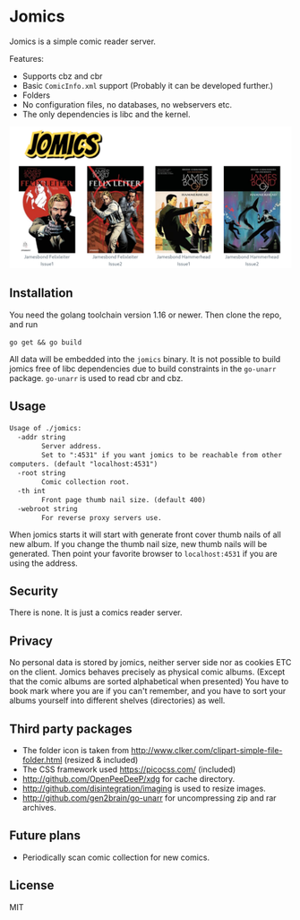 # Jomics

Jomics is a simple comic reader server.

Features:
 * Supports cbz and cbr
 * Basic `ComicInfo.xml` support  (Probably it can be developed further.)
 * Folders
 * No configuration files, no databases, no webservers etc.
 * The only dependencies is libc and the kernel.

![jomics](jomics.png "Jomics screenshot")

## Installation

You need the golang toolchain version 1.16 or newer. Then clone the repo, and run

`go get && go build`

All data will be embedded into the `jomics` binary. It is not possible to build
jomics free of libc dependencies due to build constraints in the `go-unarr` package.
`go-unarr` is used to read cbr and cbz.

## Usage
```
Usage of ./jomics:
  -addr string
        Server address.
        Set to ":4531" if you want jomics to be reachable from other computers. (default "localhost:4531")
  -root string
        Comic collection root.
  -th int
        Front page thumb nail size. (default 400)
  -webroot string
        For reverse proxy servers use.
```
When jomics starts it will start with generate front cover thumb nails of all new album.
If you change the thumb nail size, new thumb nails will be generated.
Then point your favorite browser to `localhost:4531` if you are using the address.

## Security
There is none. It is just a comics reader server.

## Privacy
No personal data is stored by jomics, neither server side nor as cookies ETC on the client.
Jomics behaves precisely as physical comic albums. (Except that the comic albums are sorted alphabetical when
presented) You have to book mark where you are if you can't remember, and you have to sort your albums yourself
into different shelves (directories) as well.

## Third party packages
 * The folder icon is taken from http://www.clker.com/clipart-simple-file-folder.html (resized & included)
 * The CSS framework used https://picocss.com/ (included)
 * http://github.com/OpenPeeDeeP/xdg for cache directory.
 * http://github.com/disintegration/imaging is used to resize images.
 * http://github.com/gen2brain/go-unarr for uncompressing zip and rar archives.

## Future plans
 * Periodically scan comic collection for new comics.

## License
MIT

